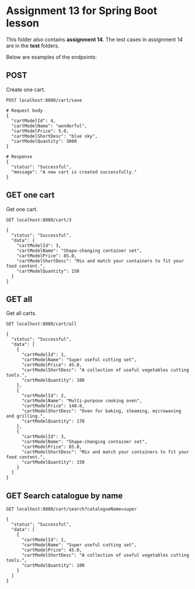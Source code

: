 # Assignment 13 for Spring Boot lesson

This folder also contains **assignment 14**. The test cases in assignment 14 are in the **test** folders.

Below are examples of the endpoints:
## POST 

Create one cart.

`POST localhost:8080/cart/save`

```
# Request body
{
  "cartModelId": 4,
  "cartModelName": "wonderful",
  "cartModelPrice": 5.0,
  "cartModelShortDesc": "blue sky",
  "cartModelQuantity": 3000  
}

# Response
{
  "status": "Successful",
  "message": "A new cart is created successfully."
}
```

## GET one cart

Get one cart.

`GET localhost:8080/cart/3`

```
{
  "status": "Successful",
  "data": {
    "cartModelId": 3,
    "cartModelName": "Shape-changing container set",
    "cartModelPrice": 85.0,
    "cartModelShortDesc": "Mix and match your containers to fit your food content.",
    "cartModelQuantity": 150
  }
}
```

## GET all

Get all carts.

`GET localhost:8080/cart/all`

```
{
  "status": "Successful",
  "data": [
    {
      "cartModelId": 1,
      "cartModelName": "Super useful cutting set",
      "cartModelPrice": 45.0,
      "cartModelShortDesc": "A collection of useful vegetables cutting tools.",
      "cartModelQuantity": 100
    },
    {
      "cartModelId": 2,
      "cartModelName": "Multi-purpose cooking oven",
      "cartModelPrice": 140.0,
      "cartModelShortDesc": "Oven for baking, steaming, microwaving and grilling.",
      "cartModelQuantity": 170
    },
    {
      "cartModelId": 3,
      "cartModelName": "Shape-changing container set",
      "cartModelPrice": 85.0,
      "cartModelShortDesc": "Mix and match your containers to fit your food content.",
      "cartModelQuantity": 150
    }
  ]
}

```

## GET Search catalogue by name

`GET localhost:8080/cart/search?catalogueName=super`

```
{
  "status": "Successful",
  "data": [
    {
      "cartModelId": 1,
      "cartModelName": "Super useful cutting set",
      "cartModelPrice": 45.0,
      "cartModelShortDesc": "A collection of useful vegetables cutting tools.",
      "cartModelQuantity": 100
    }
  ]
}
```